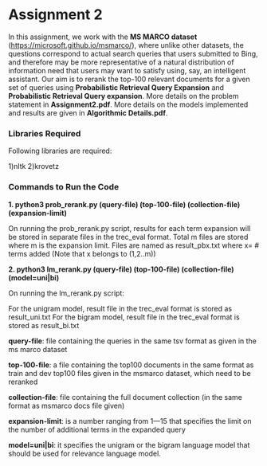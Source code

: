 # Assignment 2

In this assignment, we work with the **MS MARCO dataset** (https://microsoft.github.io/msmarco/), where unlike other datasets, the questions correspond to actual search queries that users submitted to Bing, and therefore may be more representative of a natural distribution of information need that users may want to satisfy using, say, an intelligent assistant. Our aim is to rerank the top-100 relevant documents for a given set of queries using **Probabilistic Retrieval Query Expansion**
and **Probabilistic Retrieval Query expansion**. More details on the problem statement in **Assignment2.pdf**. More details on the models implemented and results are given in **Algorithmic Details.pdf**.

### Libraries Required

Following libraries are required:

1)nltk
2)krovetz

### Commands to Run the Code

**1. python3 prob_rerank.py (query-file) (top-100-file) (collection-file) (expansion-limit)**  

On running the prob_rerank.py script, results for each term expansion will be stored in separate files in the trec_eval format.
Total m files are stored where m is the expansion limit. Files are named as result_pbx.txt  where x= # terms added (Note that x belongs to (1,2..m))


**2. python3 lm_rerank.py (query-file) (top-100-file) (collection-file) (model=uni|bi)**

On running the lm_rerank.py script: 

For the unigram model, result file in the trec_eval format is stored as result_uni.txt
For the bigram model, result file in the trec_eval format is stored as result_bi.txt

**query-file**: file containing the queries in the same tsv format as given in the ms marco dataset

**top-100-file**: a file containing the top100 documents in the same format as train and dev top100 files given in the msmarco dataset, which need to be reranked

**collection-file**: file containing the full document collection (in the same format as msmarco docs file given)

**expansion-limit**: is a number ranging from 1—15 that specifies the limit on the number of additional terms in the expanded query

**model=uni|bi**: it specifies the unigram or the bigram language model that should be used for relevance language model.

